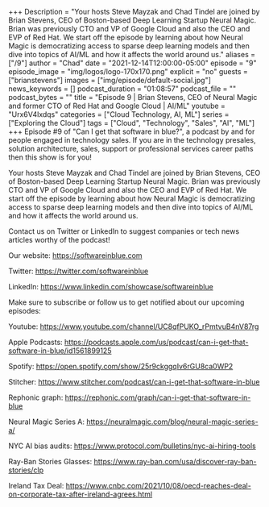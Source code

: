 +++
Description = "Your hosts Steve Mayzak and Chad Tindel are joined by Brian Stevens, CEO of Boston-based Deep Learning Startup Neural Magic. Brian was previously CTO and VP of Google Cloud and also the CEO and EVP of Red Hat. We start off the episode by learning about how Neural Magic is democratizing access to sparse deep learning models and then dive into topics of AI/ML and how it affects the world around us."
aliases = ["/9"]
author = "Chad"
date = "2021-12-14T12:00:00-05:00"
episode = "9"
episode_image = "img/logos/logo-170x170.png"
explicit = "no"
guests = ["brianstevens"]
images = ["img/episode/default-social.jpg"]
news_keywords = []
podcast_duration = "01:08:57"
podcast_file = ""
podcast_bytes = ""
title = "Episode 9 | Brian Stevens, CEO of Neural Magic and former CTO of Red Hat and Google Cloud | AI/ML"
youtube = "Urx6V4lxdqs"
categories = ["Cloud Technology, AI, ML"]
series = ["Exploring the Cloud"]
tags = ["Cloud", "Technology", "Sales", "AI", "ML"]
+++
Episode #9 of "Can I get that software in blue?", a podcast by and for people engaged in technology sales. If you are in the technology presales, solution architecture, sales, support or professional services career paths then this show is for you!

Your hosts Steve Mayzak and Chad Tindel are joined by Brian Stevens, CEO of Boston-based Deep Learning Startup Neural Magic. Brian was previously CTO and VP of Google Cloud and also the CEO and EVP of Red Hat. We start off the episode by learning about how Neural Magic is democratizing access to sparse deep learning models and then dive into topics of AI/ML and how it affects the world around us.

Contact us on Twitter or LinkedIn to suggest companies or tech news articles worthy of the podcast!

Our website: https://softwareinblue.com

Twitter: https://twitter.com/softwareinblue

LinkedIn: https://www.linkedin.com/showcase/softwareinblue

Make sure to subscribe or follow us to get notified about our upcoming episodes:

Youtube: https://www.youtube.com/channel/UC8qfPUKO_rPmtvuB4nV87rg

Apple Podcasts: https://podcasts.apple.com/us/podcast/can-i-get-that-software-in-blue/id1561899125

Spotify: https://open.spotify.com/show/25r9ckggqIv6rGU8ca0WP2

Stitcher: https://www.stitcher.com/podcast/can-i-get-that-software-in-blue

Rephonic graph: https://rephonic.com/graph/can-i-get-that-software-in-blue

Neural Magic Series A: https://neuralmagic.com/blog/neural-magic-series-a/

NYC AI bias audits: https://www.protocol.com/bulletins/nyc-ai-hiring-tools

Ray-Ban Stories Glasses: https://www.ray-ban.com/usa/discover-ray-ban-stories/clp

Ireland Tax Deal: https://www.cnbc.com/2021/10/08/oecd-reaches-deal-on-corporate-tax-after-ireland-agrees.html
